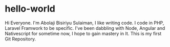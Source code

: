 # hello-world

Hi Everyone.
I'm Abolaji Bisiriyu Sulaiman, I like writing code. I code in PHP, Laravel Framwork to be specific.
I've been dabbling with Node, Angular and Nativescript for sometime now, I hope to gain mastery in It.
This is my first Git Repository.
